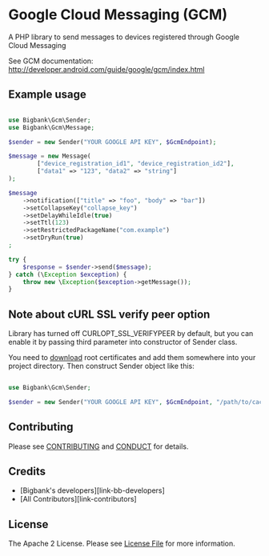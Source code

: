 # Google Cloud Messaging (GCM)

A PHP library to send messages to devices registered through Google Cloud Messaging

See GCM documentation: http://developer.android.com/guide/google/gcm/index.html

Example usage
-----------------------
``` php

use Bigbank\Gcm\Sender;
use Bigbank\Gcm\Message;

$sender = new Sender("YOUR GOOGLE API KEY", $GcmEndpoint);

$message = new Message(
        ["device_registration_id1", "device_registration_id2"],
        ["data1" => "123", "data2" => "string"]
);

$message
    ->notification(["title" => "foo", "body" => "bar"])
    ->setCollapseKey("collapse_key")
    ->setDelayWhileIdle(true)
    ->setTtl(123)
    ->setRestrictedPackageName("com.example")
    ->setDryRun(true)
;

try {
    $response = $sender->send($message);
} catch (\Exception $exception) {
    throw new \Exception($exception->getMessage());
}

```

Note about cURL SSL verify peer option
-----------------------
Library has turned off CURLOPT_SSL_VERIFYPEER by default, but you can enable it by passing third parameter into constructor of Sender class.

You need to [download](http://curl.haxx.se/docs/caextract.html) root certificates and add them somewhere into your project directory. Then construct Sender object like this:

``` php

use Bigbank\Gcm\Sender;

$sender = new Sender("YOUR GOOGLE API KEY", $GcmEndpoint, "/path/to/cacert.crt");

```

## Contributing

Please see [CONTRIBUTING](CONTRIBUTING.md) and [CONDUCT](CONDUCT.md) for details.

## Credits

- [Bigbank's developers][link-bb-developers]
- [All Contributors][link-contributors]

## License

The Apache 2 License. Please see [License File](LICENSE.md) for more information.